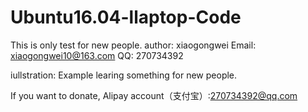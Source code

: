 # Ubuntu16.04-llaptop-Code
This is only test for new people.
author: xiaogongwei Email: xiaogongwei10@163.com QQ: 270734392

iullstration: Example learing something for new people.

If you want to donate, Alipay account（支付宝）:270734392@qq.com
